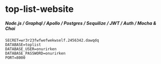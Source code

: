 # top-list-website

##### Node.js / Graphql / Apollo / Postgres / Sequilize / JWT / Auth / Mocha & Chai


````
SECRET=wr3r23fwfwefwekwself.2456342.dawqdq
DATABASE=toplist
DATABASE_USER=onurirken
DATABASE_PASSWORD=onurirken
PORT=8000
